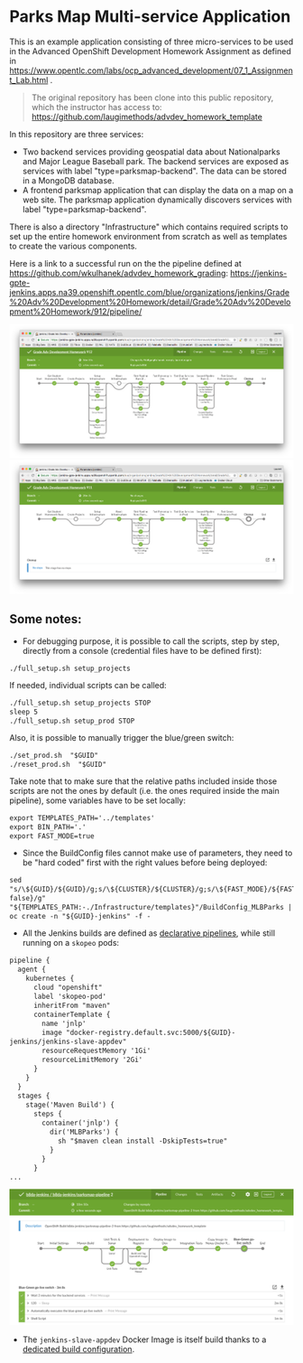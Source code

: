 # Parks Map Multi-service Application

This is an example application consisting of three micro-services to be used in the Advanced OpenShift Development Homework Assignment as defined in https://www.opentlc.com/labs/ocp_advanced_development/07_1_Assignment_Lab.html .

> The original repository has been clone into this public repository, which the instructor has access to: https://github.com/laugimethods/advdev_homework_template

In this repository are three services:

* Two backend services providing geospatial data about Nationalparks and Major League Baseball park. The backend services are exposed as services with label "type=parksmap-backend". The data can be stored in a MongoDB database.
* A frontend parksmap application that can display the data on a map on a web site. The parksmap application dynamically discovers services with label "type=parksmap-backend".

There is also a directory "Infrastructure" which contains required scripts to set up the entire homework environment from scratch as well as templates to create the various components.

Here is a link to a successful run on the the pipeline defined at https://github.com/wkulhanek/advdev_homework_grading: https://jenkins-gpte-jenkins.apps.na39.openshift.opentlc.com/blue/organizations/jenkins/Grade%20Adv%20Development%20Homework/detail/Grade%20Adv%20Development%20Homework/912/pipeline/

![Grade Adv Development Homework 912](./images/Grade%20Adv%20Development%20Homework%20912.png?raw=true "Grade%20Adv%20Development%20Homework%20912")
![Grade Adv Development Homework 911](./images/Grade%20Adv%20Development%20Homework%20911.png?raw=true "Grade%20Adv%20Development%20Homework%20911")

## Some notes:

* For debugging purpose, it is possible to call the scripts, step by step, directly from a console (credential files have to be defined first):
```
./full_setup.sh setup_projects
```
If needed, individual scripts can be called:
```
./full_setup.sh setup_projects STOP
sleep 5
./full_setup.sh setup_prod STOP
```
Also, it is possible to manually trigger the blue/green switch:
```
./set_prod.sh  "$GUID"
./reset_prod.sh  "$GUID"
```

Take note that to make sure that the relative paths included inside those scripts are not the ones by default (i.e. the ones required inside the main pipeline), some variables have to be set locally:
```
export TEMPLATES_PATH='../templates'
export BIN_PATH='.'
export FAST_MODE=true
```

* Since the BuildConfig files cannot make use of parameters, they need to be "hard coded" first with the right values before being deployed:
```
sed "s/\${GUID}/${GUID}/g;s/\${CLUSTER}/${CLUSTER}/g;s/\${FAST_MODE}/${FAST_MODE:-false}/g" "${TEMPLATES_PATH:-./Infrastructure/templates}"/BuildConfig_MLBParks | oc create -n "${GUID}-jenkins" -f -
```

* All the Jenkins builds are defined as [declarative pipelines](MLBParks/Jenkinsfile), while still running on a `skopeo` pods:
```
pipeline {
  agent {
    kubernetes {
      cloud "openshift"
      label 'skopeo-pod'
      inheritFrom "maven"
      containerTemplate {
        name 'jnlp'
        image "docker-registry.default.svc:5000/${GUID}-jenkins/jenkins-slave-appdev"
        resourceRequestMemory '1Gi'
        resourceLimitMemory '2Gi'
      }
    }
  }
  stages {
    stage('Maven Build') {
      steps {
        container('jnlp') {
          dir('MLBParks') {
            sh "$maven clean install -DskipTests=true"
          }
        }
      }
...
```

![parksmap-pipeline](./images/parksmap-pipeline.png)

* The `jenkins-slave-appdev` Docker Image is itself build thanks to a [dedicated build configuration](./Infrastructure/templates/BuildConfig_Skopeo).
